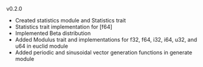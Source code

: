 v0.2.0
- Created statistics module and Statistics trait
- Statistics trait implementation for [f64]
- Implemented Beta distribution
- Added Modulus trait and implementations for f32, f64, i32, i64, u32, and u64 in euclid module
- Added periodic and sinusoidal vector generation functions in generate module